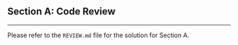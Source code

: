 ## Section A: Code Review

---

Please refer to the `REVIEW.md` file for the solution for Section A.


